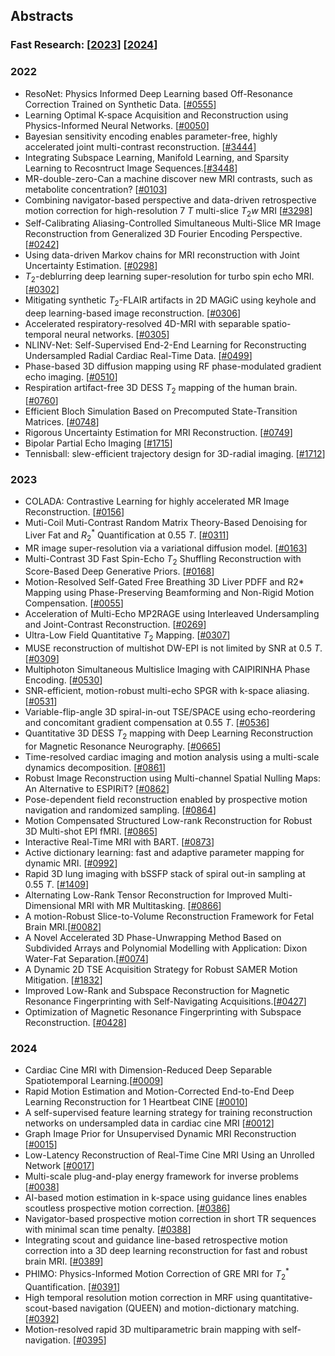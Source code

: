 ## Abstracts

### Fast Research: [[2023](https://ismrm2023-unofficial.netlify.app/)] [[2024](https://meetingsearch.ismrm.org/)]

### 2022
- ResoNet: Physics Informed Deep Learning based Off-Resonance Correction Trained on Synthetic Data. [[#0555](https://cds.ismrm.org/protected/22MPresentations/abstracts/0555.html)]
- Learning Optimal K-space Acquisition and Reconstruction using Physics-Informed Neural Networks.  [[#0050](https://cds.ismrm.org/protected/22MPresentations/abstracts/0050.html)]
- Bayesian sensitivity encoding enables parameter-free, highly accelerated joint multi-contrast reconstruction. [[#3444](https://cds.ismrm.org/protected/22MPresentations/abstracts/3444.html)]
- Integrating Subspace Learning, Manifold Learning, and Sparsity Learning to Recosntruct Image Sequences.[[#3448](https://cds.ismrm.org/protected/22MPresentations/abstracts/3448.html)]
- MR-double-zero-Can a machine discover new MRI contrasts, such as metabolite concentration? [[#0103](https://cds.ismrm.org/protected/22MPresentations/abstracts/0103.html)]
- Combining navigator-based perspective and data-driven retrospective motion correction for high-resolution 7 $T$ multi-slice $T_2w$ MRI [[#3298](https://cds.ismrm.org/protected/22MPresentations/abstracts/3298.html)]
- Self-Calibrating Aliasing-Controlled Simultaneous Multi-Slice MR Image Reconstruction from Generalized 3D Fourier Encoding Perspective. [[#0242](https://cds.ismrm.org/protected/22MPresentations/abstracts/0242.html)]
- Using data-driven Markov chains for MRI reconstruction with Joint Uncertainty Estimation. [[#0298](https://cds.ismrm.org/protected/22MPresentations/abstracts/0298.html)]
- $T_2$-deblurring deep learning super-resolution for turbo spin echo MRI. [[#0302](https://cds.ismrm.org/protected/22MPresentations/abstracts/0302.html)]
- Mitigating synthetic $T_2$-FLAIR artifacts in 2D MAGiC using keyhole and deep learning-based image reconstruction. [[#0306](https://cds.ismrm.org/protected/22MPresentations/abstracts/0306.html)]
- Accelerated respiratory-resolved 4D-MRI with separable spatio-temporal neural networks. [[#0305](https://cds.ismrm.org/protected/22MPresentations/abstracts/0305.html)]
- NLINV-Net: Self-Supervised End-2-End Learning for Reconstructing Undersampled Radial Cardiac Real-Time Data. [[#0499](https://cds.ismrm.org/protected/22MPresentations/abstracts/0499.html)]
- Phase-based 3D diffusion mapping using RF phase-modulated gradient echo imaging. [[#0510](https://cds.ismrm.org/protected/22MPresentations/abstracts/0510.html)]
- Respiration artifact-free 3D DESS $T_2$ mapping of the human brain. [[#0760](https://cds.ismrm.org/protected/22MPresentations/abstracts/0760.html)]
- Efficient Bloch Simulation Based on Precomputed State-Transition Matrices. [[#0748](https://cds.ismrm.org/protected/22MPresentations/abstracts/0748.html)]
- Rigorous Uncertainty Estimation for MRI Reconstruction. [[#0749](https://cds.ismrm.org/protected/22MPresentations/abstracts/0749.html)]
- Bipolar Partial Echo Imaging [[#1715](https://cds.ismrm.org/protected/22MPresentations/abstracts/1715.html)]
- Tennisball: slew-efficient trajectory design for 3D-radial imaging. [[#1712](https://cds.ismrm.org/protected/22MPresentations/abstracts/1712.html)]

### 2023
- COLADA: Contrastive Learning for highly accelerated MR Image Reconstruction. [[#0156](https://cds.ismrm.org/protected/23MPresentations/abstracts/0156.html)]
- Muti-Coil Muti-Contrast Random Matrix Theory-Based Denoising for Liver Fat and $R_2^*$ Quantification at 0.55 $T$. [[#0311](https://cds.ismrm.org/protected/23MPresentations/abstracts/0311.html)]
- MR image super-resolution via a variational diffusion model. [[#0163](https://cds.ismrm.org/protected/23MPresentations/abstracts/0163.html)]
- Multi-Contrast 3D Fast Spin-Echo $T_2$ Shuffling Reconstruction with Score-Based Deep Generative Priors. [[#0168](https://cds.ismrm.org/protected/23MPresentations/abstracts/0168.html)]
- Motion-Resolved Self-Gated Free Breathing 3D Liver PDFF and R2* Mapping using Phase-Preserving Beamforming and Non-Rigid Motion Compensation. [[#0055](https://cds.ismrm.org/protected/23MPresentations/abstracts/0055.html)]
- Acceleration of Multi-Echo MP2RAGE using Interleaved Undersampling and Joint-Contrast Reconstruction. [[#0269](https://cds.ismrm.org/protected/23MPresentations/abstracts/0269.html)]
- Ultra-Low Field Quantitative $T_2$ Mapping. [[#0307](https://cds.ismrm.org/protected/23MPresentations/abstracts/0307.html)]
- MUSE reconstruction of multishot DW-EPI is not limited by SNR at 0.5 $T$. [[#0309](https://cds.ismrm.org/protected/23MPresentations/abstracts/0309.html)]
- Multiphoton Simultaneous Multislice Imaging with CAIPIRINHA Phase Encoding. [[#0530](https://cds.ismrm.org/protected/23MPresentations/abstracts/0530.html)]
- SNR-efficient, motion-robust multi-echo SPGR with k-space aliasing. [[#0531](https://cds.ismrm.org/protected/23MPresentations/abstracts/0531.html)]
- Variable-flip-angle 3D spiral-in-out TSE/SPACE using echo-reordering and concomitant gradient compensation at 0.55 $T$. [[#0536](https://cds.ismrm.org/protected/23MPresentations/abstracts/0536.html)]
- Quantitative 3D DESS $T_2$ mapping with Deep Learning Reconstruction for Magnetic Resonance Neurography. [[#0665](https://cds.ismrm.org/protected/23MPresentations/abstracts/0665.html)]
- Time-resolved cardiac imaging and motion analysis using a multi-scale dynamics decomposition. [[#0861](https://cds.ismrm.org/protected/23MPresentations/abstracts/0861.html)] 
- Robust Image Reconstruction using Multi-channel Spatial Nulling Maps: An Alternative to ESPIRiT? [[#0862](https://cds.ismrm.org/protected/23MPresentations/abstracts/0862.html)]
- Pose-dependent field reconstruction enabled by prospective motion navigation and randomized sampling. [[#0864](https://cds.ismrm.org/protected/23MPresentations/abstracts/0864.html)]
- Motion Compensated Structured Low-rank Reconstruction for Robust 3D Multi-shot EPI fMRI. [[#0865](https://cds.ismrm.org/protected/23MPresentations/abstracts/0865.html)]
- Interactive Real-Time MRI with BART. [[#0873](https://cds.ismrm.org/protected/23MPresentations/abstracts/0873.html)]
- Active dictionary learning: fast and adaptive parameter mapping for dynamic MRI. [[#0992](https://cds.ismrm.org/protected/23MPresentations/abstracts/0992.html)]
- Rapid 3D lung imaging with bSSFP stack of spiral out-in sampling at 0.55 $T$. [[#1409](https://cds.ismrm.org/protected/23MPresentations/abstracts/1409.html)]
- Alternating Low-Rank Tensor Reconstruction for Improved Multi-Dimensional MRI with MR Multitasking. [[#0866](https://cds.ismrm.org/protected/23MPresentations/abstracts/0866.html)]
- A motion-Robust Slice-to-Volume Reconstruction Framework for Fetal Brain MRI.[[#0082](https://cds.ismrm.org/protected/23MPresentations/abstracts/0082.html)]
- A Novel Accelerated 3D Phase-Unwrapping Method Based on Subdivided Arrays and Polynomial Modelling with Application: Dixon Water-Fat Separation.[[#0074](https://cds.ismrm.org/protected/23MPresentations/abstracts/0074.html)]
- A Dynamic 2D TSE Acquisition Strategy for Robust SAMER Motion Mitigation. [[#1832](https://cds.ismrm.org/protected/23MPresentations/abstracts/1832.html)]
- Improved Low-Rank and Subspace Reconstruction for Magnetic Resonance Fingerprinting with Self-Navigating Acquisitions.[[#0427](https://cds.ismrm.org/protected/23MPresentations/abstracts/0427.html)]
- Optimization of Magnetic Resonance Fingerprinting with Subspace Reconstruction. [[#0428](https://cds.ismrm.org/protected/23MPresentations/abstracts/0428.html)]

### 2024
- Cardiac Cine MRI with Dimension-Reduced Deep Separable Spatiotemporal Learning.[[#0009](https://cds.ismrm.org/protected/24MPresentations/abstracts/0009.html)]
- Rapid Motion Estimation and Motion-Corrected End-to-End Deep Learning Reconstruction for 1 Heartbeat CINE [[#0010](https://cds.ismrm.org/protected/24MPresentations/abstracts/0010.html)]
- A self-supervised feature learning strategy for training reconstruction networks on undersampled data in cardiac cine MRI [[#0012](https://cds.ismrm.org/protected/24MPresentations/abstracts/0012.html)]
- Graph Image Prior for Unsupervised Dynamic MRI Reconstruction [[#0015](https://cds.ismrm.org/protected/24MPresentations/abstracts/0015.html)]
- Low-Latency Reconstruction of Real-Time Cine MRI Using an Unrolled Network [[#0017](https://cds.ismrm.org/protected/24MPresentations/abstracts/0017.html)]
- Multi-scale plug-and-play energy framework for inverse problems [[#0038](https://cds.ismrm.org/protected/24MPresentations/abstracts/0038.html)]
- AI-based motion estimation in k-space using guidance lines enables scoutless prospective motion correction. [[#0386](https://cds.ismrm.org/protected/24MPresentations/abstracts/0386.html)]
- Navigator-based prospective motion correction in short TR sequences with minimal scan time penalty. [[#0388](https://cds.ismrm.org/protected/24MPresentations/abstracts/0388.html)]
- Integrating scout and guidance line-based retrospective motion correction into a 3D deep learning reconstruction for fast and robust brain MRI. [[#0389](https://cds.ismrm.org/protected/24MPresentations/abstracts/0389.html)]
- PHIMO: Physics-Informed Motion Correction of GRE MRI for $T_2^*$ Quantification. [[#0391](https://cds.ismrm.org/protected/24MPresentations/abstracts/0391.html)]
- High temporal resolution motion correction in MRF using quantitative-scout-based navigation (QUEEN) and motion-dictionary matching. [[#0392](https://cds.ismrm.org/protected/24MPresentations/abstracts/0392.html)]
- Motion-resolved rapid 3D multiparametric brain mapping with self-navigation. [[#0395](https://cds.ismrm.org/protected/24MPresentations/abstracts/0395.html)]
